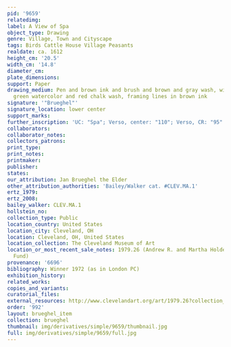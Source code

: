 ```yaml
---
pid: '9659'
relatedimg: 
label: A View of Spa
object_type: Drawing
genre: Village, Town and Cityscape
tags: Birds Cattle House Village Peasants
realdate: ca. 1612
height_cm: '20.5'
width_cm: '14.8'
diameter_cm: 
plate_dimensions: 
support: Paper
drawing_medium: Pen and brown ink and brush and brown and gray wash, with blue and
  green watercolor and red chalk wash, framing lines in brown ink
signature: '"Brueghel"'
signature_location: lower center
support_marks: 
further_inscription: 'UC: "Spa"; Verso, center: "110"; Verso, CR: "95" and "8" (circled)'
collaborators: 
collaborator_notes: 
collectors_patrons: 
print_type: 
print_notes: 
printmaker: 
publisher: 
states: 
our_attribution: Jan Brueghel the Elder
other_attribution_authorities: 'Bailey/Walker cat. #CLEV.MA.1'
ertz_1979: 
ertz_2008: 
bailey_walker: CLEV.MA.1
hollstein_no: 
collection_type: Public
location_country: United States
location_city: Cleveland, OH
location: Cleveland, OH, United States
location_collection: The Cleveland Museum of Art
location_or_most_recent_sale_notes: 1979.26 (Andrew R. and Martha Holden Jennings
  Fund)
provenance: '6696'
bibliography: Winner 1972 (as in London PC)
exhibition_history: 
related_works: 
copies_and_variants: 
curatorial_files: 
external_resources: http://www.clevelandart.org/art/1979.26?collection_search_query=1979.26&op=search&form_build_id=form-Uo_5DOWNtZ7e2-8B6cn-elS90CnEn_Me0lqj5r4hYgM&form_id=clevelandart_collection_search_form
order: '992'
layout: brueghel_item
collection: brueghel
thumbnail: img/derivatives/simple/9659/thumbnail.jpg
full: img/derivatives/simple/9659/full.jpg
---
```

